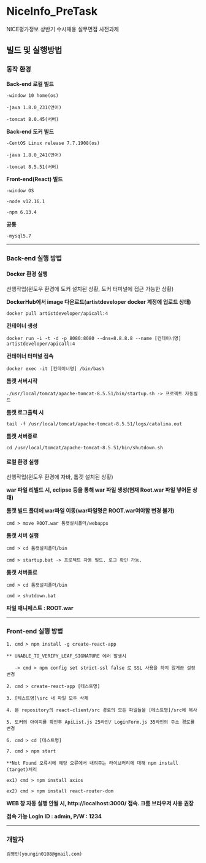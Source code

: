 # NiceInfo_PreTask
NICE평가정보 상반기 수시채용 실무면접 사전과제

## 빌드 및 실행방법

### 동작 환경
	
**Back-end 로컬 빌드**
	
	-window 10 home(os)
	
	-java 1.8.0_231(언어)
	
	-tomcat 8.0.45(서버)
	
**Back-end 도커 빌드**
	
	-CentOS Linux release 7.7.1908(os)
	
	-java 1.8.0_241(언어)
	
	-tomcat 8.5.51(서버)
	
**Front-end(React) 빌드**

	-window OS

	-node v12.16.1

	-npm 6.13.4
	
**공통**
	
	-mysql5.7  

- - -

### Back-end 실행 방법


#### Docker 환경 실행
	
선행작업(윈도우 환경에 도커 설치된 상황, 도커 터미널에 접근 가능한 상황)

**DockerHub에서 image 다운로드(artistdeveloper docker 계정에 업로드 상태)**
	
	docker pull artistdeveloper/apicall:4

**컨테이너 생성**

	docker run -i -t -d -p 8080:8080 --dns=8.8.8.8 --name [컨테이너명] artistdeveloper/apicall:4

**컨테이너 터미널 접속**
	
	docker exec -it [컨테이너명] /bin/bash 

**톰캣 서버시작**
	
	./usr/local/tomcat/apache-tomcat-8.5.51/bin/startup.sh -> 프로젝트 자동빌드

**톰캣 로그출력 시**
	
	tail -f /usr/local/tomcat/apache-tomcat-8.5.51/logs/catalina.out

**톰캣 서버종료**
	
	cd /usr/local/tomcat/apache-tomcat-8.5.51/bin/shutdown.sh



#### 로컬 환경 실행
	
선행작업(윈도우 환경에 자바, 톰캣 설치된 상황)

**war 파일 리빌드 시, eclipse 등을 통해 war 파일 생성(현재 Root.war 파일 넣어둔 상태)**

**톰캣 빌드 폴더에 war파일 이동(war파일명은 ROOT.war여야함 변경 불가)**
	
	cmd > move ROOT.war 톰캣설치폴더/webapps

**톰캣 서버 실행**
	
	cmd > cd 톰캣설치폴더/bin
	
	cmd > startup.bat -> 프로젝트 자동 빌드. 로그 확인 가능.

**톰캣 서버종료**
	
	cmd > cd 톰캣설치폴더/bin
	
	cmd > shutdown.bat

**파일 매니페스트 : ROOT.war**
	
- - -

### Front-end 실행 방법

	1. cmd > npm install -g create-react-app
	
	** UNABLE_TO_VERIFY_LEAF_SIGNATURE 에러 발생시 
	
	   -> cmd > npm config set strict-ssl false 로 SSL 사용을 하지 않게끔 설정 변경
	
	2. cmd > create-react-app [테스트명]

	3. [테스트명]\src 내 파일 모두 삭제

	4. 본 repository의 react-client/src 경로의 모든 파일들을 [테스트명]/src에 복사

	5. 도커의 아이피를 확인후 ApiList.js 25라인/ LoginForm.js 35라인의 주소 경로를 변경
	
	6. cmd > cd [테스트명] 
	
	7. cmd > npm start
	
	**Not Found 오류시에 해당 오류에서 내려주는 라이브러리에 대해 npm install (target)처리
	
	ex1) cmd > npm install axios
	
	ex2) cmd > npm install react-router-dom
	
**WEB 창 자동 실행 안될 시, http://localhost:3000/ 접속. 크롬 브라우저 사용 권장**

**접속 가능 LogIn ID : admin, P/W : 1234**
 
- - -

### 개발자

	김영인(youngin0108@gmail.com)



